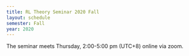 ```yaml
---
title: RL Theory Seminar 2020 Fall
layout: schedule
semester: Fall
year: 2020
---
```


The seminar meets Thursday, 2:00-5:00 pm (UTC+8) online via zoom.
